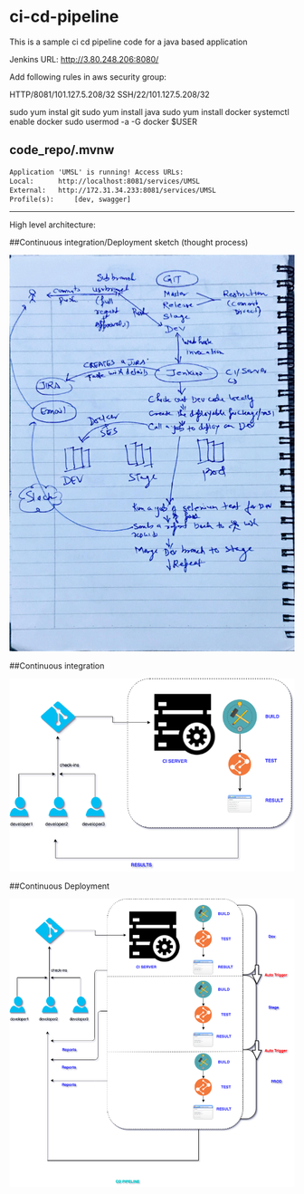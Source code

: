 # ci-cd-pipeline
This is a sample ci cd pipeline code for a java based application

Jenkins URL: http://3.80.248.206:8080/

Add following rules in aws security group:

HTTP/8081/101.127.5.208/32
SSH/22/101.127.5.208/32

sudo yum instal git
sudo yum install java
sudo yum install docker
systemctl enable docker
sudo usermod -a -G docker $USER

code_repo/.mvnw
----------------------------------------------------------
	Application 'UMSL' is running! Access URLs:
	Local: 		http://localhost:8081/services/UMSL
	External: 	http://172.31.34.233:8081/services/UMSL
	Profile(s): 	[dev, swagger]
----------------------------------------------------------

High level architecture:

##Continuous integration/Deployment sketch (thought process)

![Image description](./images/cicd-sketch.jpg)


##Continuous integration

![Image description](./images/CI.png)


##Continuous Deployment

![Image description](./images/CD.png)


